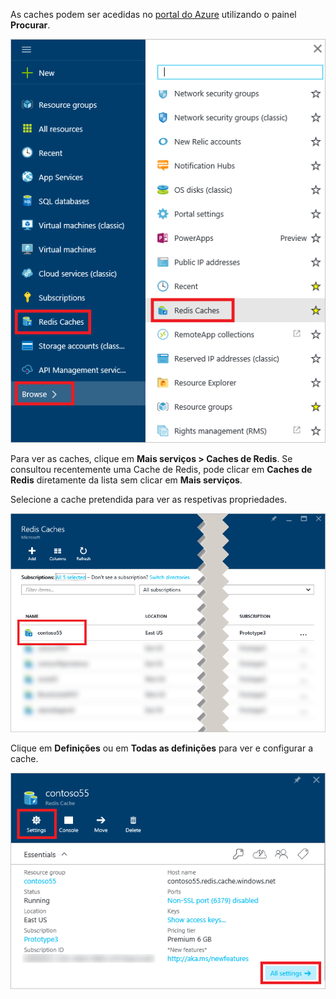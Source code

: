 As caches podem ser acedidas no [portal do Azure](https://portal.azure.com) utilizando o painel **Procurar**.

![Painel de Navegação da Cache de Redis do Azure](media/redis-cache-browse/redis-cache-browse.png)

Para ver as caches, clique em **Mais serviços > Caches de Redis**. Se consultou recentemente uma Cache de Redis, pode clicar em **Caches de Redis** diretamente da lista sem clicar em **Mais serviços**.

Selecione a cache pretendida para ver as respetivas propriedades.

![Lista de Caches de Redis do Azure após a Procura ](media/redis-cache-browse/redis-caches.png)

Clique em **Definições** ou em **Todas as definições** para ver e configurar a cache.

![Todas as Definições da Cache de Redis](media/redis-cache-browse/redis-cache-blade.png)



<!--HONumber=Nov16_HO2-->


